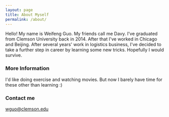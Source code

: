 ```yaml
---
layout: page
title: About Myself
permalink: /about/
---
```


Hello! My name is Weifeng Guo. My friends call me Davy.
I've graduated from Clemson University back in 2014. After that I've worked in Chicago and Beijing.
After several years' work in logistics business, I've decided to take a further step in career by learning some new tricks.
Hopefully I would survive.

### More Information

I'd like doing exercise and watching movies. But now I barely have time for these other than learning :)

### Contact me

[wguo@clemson.edu](mailto:wguo@clemson.edu)